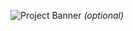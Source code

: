 ![Project Banner](https://via.placeholder.com/800x200?text=Heart+Disease+Risk+Prediction) *(optional)*

